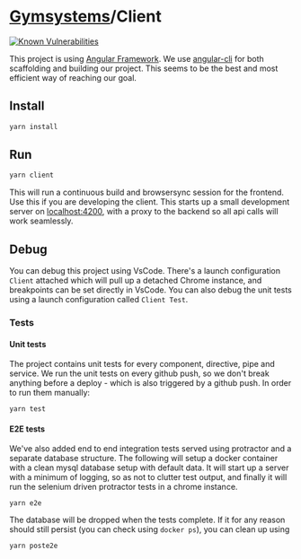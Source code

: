 # [Gymsystems](../README.md)/Client

[![Known Vulnerabilities](https://snyk.io/test/github/OysteinAmundsen/gymsystems/badge.svg?targetFile=client%2Fpackage.json)](https://snyk.io/test/github/OysteinAmundsen/gymsystems?targetFile=client%2Fpackage.json)

This project is using [Angular Framework](https://angular.io/). We use [angular-cli](https://cli.angular.io/) for both scaffolding and building our project. This seems to be the best and most efficient way of reaching our goal.

## Install

```bash
yarn install
```

## Run

```bash
yarn client
```

This will run a continuous build and browsersync session for the frontend. Use this if you are developing the client. This starts up a small development server on [localhost:4200](http://localhost:4200), with a proxy to the backend so all api calls will work seamlessly.

## Debug

You can debug this project using VsCode. There's a launch configuration `Client` attached which will pull up a detached Chrome instance, and breakpoints can be set directly in VsCode.
You can also debug the unit tests using a launch configuration called `Client Test`.

### Tests

#### Unit tests

The project contains unit tests for every component, directive, pipe and service. We run the unit tests on every github push, so we don't break anything before a deploy - which is also triggered by a github push. In order to run them manually:

```
yarn test
```

#### E2E tests

We've also added end to end integration tests served using protractor and a separate database structure. The following will setup a docker container with a clean mysql database setup with default data. It will start up a server with a minimum of logging, so as not to clutter test output, and finally it will run the selenium driven protractor tests in a chrome instance.

```
yarn e2e
```

The database will be dropped when the tests complete. If it for any reason should still persist (you can check using `docker ps`), you can clean up using

```
yarn poste2e
```
